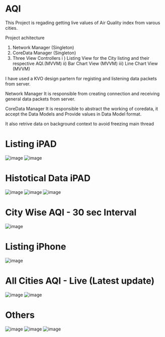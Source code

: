 # AQI
This Project is regading getting live values of Air Quality index from varous cities.


Project achitecture
1. Network Manager (Singleton)
2. CoreData Manager (Singleton)
3. Three View Controllers
        i ) Listing View for the City listing and their respective AQI.(MVVM)
        ii) Bar Chart View (MVVM)
        iii) Line Chart View (MVVM)
        


I have used a KVO design partern for registing and listening data packets from server.

Network Manager 
It is responsible from creating connection and receiving general data packets from server.


CoreData Manager
It is responsible to abstract the working of coredata, it accept the Data Models and Provide values in Data Model format.

It also retrive data on background context to avoid freezing main thread


# Listing iPAD
![image](https://i.ibb.co/y52zm8p/Simulator-Screen-Shot-i-Pad-Pro-12-9-inch-5th-generation-2021-06-20-at-16-18-03.png)
![image](https://i.ibb.co/JW1vPLc/Simulator-Screen-Shot-i-Pad-Pro-12-9-inch-5th-generation-2021-06-20-at-16-20-03.png)
# Histotical Data iPAD
![image](https://i.ibb.co/2KXNKfW/Simulator-Screen-Shot-i-Pad-Pro-12-9-inch-5th-generation-2021-06-20-at-16-21-04.png)
![image](https://i.ibb.co/3mx6wr7/Simulator-Screen-Shot-i-Pad-Pro-12-9-inch-5th-generation-2021-06-20-at-16-21-30.png)
![image](https://i.ibb.co/CmRFHnT/Simulator-Screen-Shot-i-Pad-Pro-12-9-inch-5th-generation-2021-06-20-at-16-21-45.png)
# City Wise AQI - 30 sec Interval
![image](https://i.ibb.co/Yy3z4zr/Simulator-Screen-Shot-i-Pad-Pro-12-9-inch-5th-generation-2021-06-20-at-16-28-39.png)
# Listing iPhone
![image](https://i.ibb.co/mzM6CTq/Simulator-Screen-Shot-i-Phone-11-2021-06-20-at-16-15-14.png)
# All Cities AQI - Live (Latest update)
![image](https://i.ibb.co/3ckjfSY/Simulator-Screen-Shot-i-Phone-11-2021-06-20-at-16-15-36.png)
![image](https://i.ibb.co/yY3TNV5/Simulator-Screen-Shot-i-Phone-11-2021-06-20-at-16-15-44.png)
# Others
![image](https://i.ibb.co/yWCg0BX/Simulator-Screen-Shot-i-Phone-11-2021-06-20-at-16-15-58.png)
![image](https://i.ibb.co/XZv7GL7/Simulator-Screen-Shot-i-Phone-11-2021-06-20-at-16-16-06.png)
![image](https://i.ibb.co/xSTBDY5/Simulator-Screen-Shot-i-Phone-11-2021-06-20-at-16-16-09.png)
